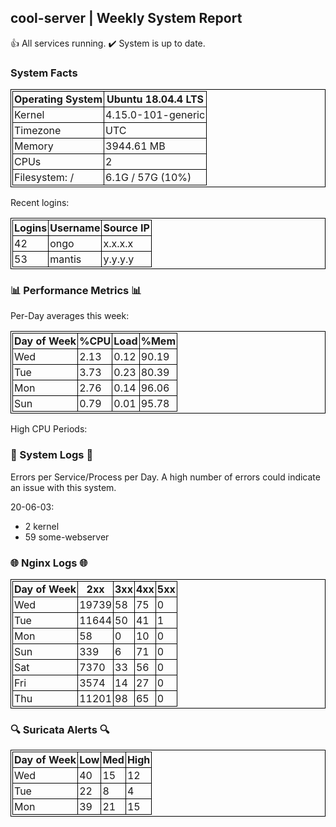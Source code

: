 <style type=text/css>table {border-collapse: collapse;} table, th, td { border: 1px solid black; padding: 2px }</style>
## cool-server | Weekly System Report

:thumbsup: All services running. 
:heavy_check_mark: System is up to date. 

### System Facts
Operating System | Ubuntu 18.04.4 LTS 
---------------- | -------------------- 
Kernel           | 4.15.0-101-generic
Timezone         | UTC 
Memory           | 3944.61 MB 
CPUs             | 2 
Filesystem: / | 6.1G / 57G (10%)

Recent logins: 

Logins | Username | Source IP
------ | -------- | ---------
42  | ongo | x.x.x.x
53  | mantis | y.y.y.y


### :bar_chart: Performance Metrics :bar_chart:

Per-Day averages this week:

Day of Week | %CPU | Load | %Mem 
----------- | ---- | ---- | ---- 
Wed | 2.13 | 0.12 | 90.19
Tue | 3.73 | 0.23 | 80.39
Mon | 2.76 | 0.14 | 96.06
Sun | 0.79 | 0.01 | 95.78

High CPU Periods:

### :scroll: System Logs :scroll:

Errors per Service/Process per Day. A high number of errors could indicate an issue with this system.

20-06-03: 
* 2 kernel
* 59 some-webserver 


### :globe_with_meridians: Nginx Logs :globe_with_meridians:
Day of Week | 2xx | 3xx | 4xx | 5xx
----------- | --- | --- | --- | ---
Wed |  19739 | 58 | 75 | 0 
Tue |  11644 | 50 | 41 | 1 
Mon |  58 | 0 | 10 | 0 
Sun |  339 | 6 | 71 | 0 
Sat |  7370 | 33 | 56 | 0 
Fri |  3574 | 14 | 27 | 0 
Thu |  11201 | 98 | 65 | 0 

### :mag: Suricata Alerts :mag:
Day of Week | Low | Med | High 
----------- | --- | --- | ---- 
Wed |  40 | 15 | 12
Tue |  22 | 8 | 4
Mon |  39 | 21 | 15